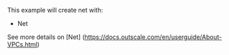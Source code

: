 This example will create net with:
* Net

See more details on [Net] (https://docs.outscale.com/en/userguide/About-VPCs.html)
